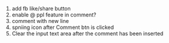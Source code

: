 1. add fb like/share button
2. enable @ ppl feature in comment?
3. comment with new line
4. spniing icon after Comment btn is clicked
5. Clear the input text area after the comment has been inserted